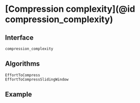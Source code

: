 # [Compression complexity](@id compression_complexity)

## Interface

```@docs
compression_complexity
```

## Algorithms

```@docs
EffortToCompress
EffortToCompressSlidingWindow
```

## Example

